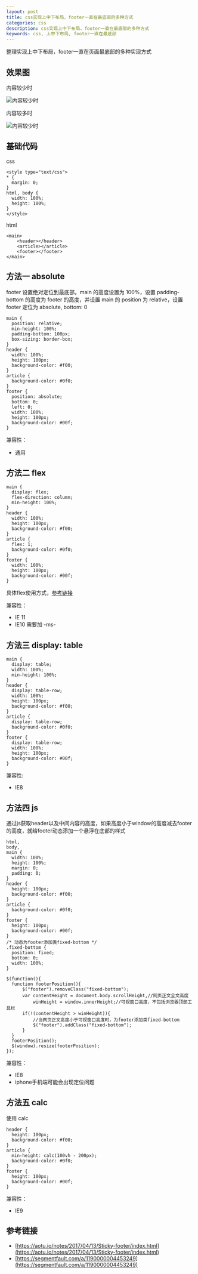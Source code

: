 ```yaml
---
layout: post
title: css实现上中下布局，footer一直在最底部的多种方式
categories: css
description: css实现上中下布局，footer一直在最底部的多种方式
keywords: css, 上中下布局, footer一直在最底部
---
```


整理实现上中下布局，footer一直在页面最底部的多种实现方式

## 效果图

内容较少时

![内容较少时](/assets/images/2019/10/content-less.png)

内容较多时

![内容较少时](/assets/images/2019/10/content-more.png)


## 基础代码

css
```
<style type="text/css">
* {
  margin: 0;
}
html, body {
  width: 100%;
  height: 100%;
}
</style>
```

html

```
<main>
    <header></header>
    <article></article>
    <footer></footer>
</main>
```

## 方法一 absolute

footer 设置绝对定位到最底部。main 的高度设置为 100%，设置 padding-bottom 的高度为 footer 的高度，并设置 main 的 position 为 relative，设置 footer 定位为 absolute, bottom: 0

```
main {
  position: relative;
  min-height: 100%;
  padding-bottom: 100px;
  box-sizing: border-box;
}
header {
  width: 100%;
  height: 100px;
  background-color: #f00;
}
article {
  background-color: #0f0;
}
footer {
  position: absolute;
  bottom: 0;
  left: 0;
  width: 100%;
  height: 100px;
  background-color: #00f;
}
```

兼容性：

- 通用

## 方法二 flex

```
main {
  display: flex;
  flex-direction: column;
  min-height: 100%;
}
header {
  width: 100%;
  height: 100px;
  background-color: #f00;
}
article {
  flex: 1;
  background-color: #0f0;
}
footer {
  width: 100%;
  height: 100px;
  background-color: #00f;
}
```

具体flex使用方式，[参考链接](http://www.ruanyifeng.com/blog/2015/07/flex-grammar.html)

兼容性：

- IE 11
- IE10 需要加 -ms-

## 方法三 display: table

```
main {
  display: table;
  width: 100%;
  min-height: 100%;
}
header {
  display: table-row;
  width: 100%;
  height: 100px;
  background-color: #f00;
}
article {
  display: table-row;
  background-color: #0f0;
}
footer {
  display: table-row;
  width: 100%;
  height: 100px;
  background-color: #00f;
}
```

兼容性:

- IE8
 

## 方法四 js

通过js获取header以及中间内容的高度，如果高度小于window的高度减去footer的高度，就给footer动态添加一个悬浮在底部的样式

```
html,
body,
main {
  width: 100%;
  height: 100%;
  margin: 0;
  padding: 0;
}
header {
  height: 100px;
  background-color: #f00;
}
article {
  background-color: #0f0;
}
footer {
  height: 100px;
  background-color: #00f;
}
/* 动态为footer添加类fixed-bottom */
.fixed-bottom {
  position: fixed;
  bottom: 0;
  width: 100%;
}
```

```
$(function(){
  function footerPosition(){
      $("footer").removeClass("fixed-bottom");
      var contentHeight = document.body.scrollHeight,//网页正文全文高度
          winHeight = window.innerHeight;//可视窗口高度，不包括浏览器顶部工具栏
      if(!(contentHeight > winHeight)){
          //当网页正文高度小于可视窗口高度时，为footer添加类fixed-bottom
          $("footer").addClass("fixed-bottom");
      }
  }
  footerPosition();
  $(window).resize(footerPosition);
});
```

兼容性：

- IE8
- iphone手机端可能会出现定位问题

## 方法五 calc

使用 calc

```
header {
  height: 100px;
  background-color: #f00;
}
article {
  min-height: calc(100vh - 200px);
  background-color: #0f0;
}
footer {
  height: 100px;
  background-color: #00f;
}
```

兼容性：

- IE9

## 参考链接

- [https://aotu.io/notes/2017/04/13/Sticky-footer/index.html](https://aotu.io/notes/2017/04/13/Sticky-footer/index.html)
- [https://segmentfault.com/a/1190000004453249](https://segmentfault.com/a/1190000004453249)